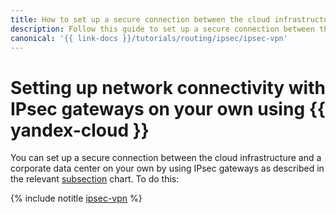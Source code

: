 ```yaml
---
title: How to set up a secure connection between the cloud infrastructure and a corporate data center on your own using IPsec gateways in {{ yandex-cloud }}
description: Follow this guide to set up a secure connection between the cloud infrastructure and a corporate data center on your own using IPsec gateways.
canonical: '{{ link-docs }}/tutorials/routing/ipsec/ipsec-vpn'
---
```


# Setting up network connectivity with IPsec gateways on your own using {{ yandex-cloud }}


You can set up a secure connection between the cloud infrastructure and a corporate data center on your own by using IPsec gateways as described in the relevant [subsection](index.md) chart. To do this:

{% include notitle [ipsec-vpn](../../../_tutorials/infrastructure/ipsec/ipsec-vpn.md) %}